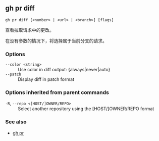 

## gh pr diff

```
gh pr diff [<number> | <url> | <branch>] [flags]
```

查看拉取请求中的更改。

在没有参数的情况下，将选择属于当前分支的请求。

### Options

<dl class="flags">
	<dt><code>--color &lt;string&gt;</code></dt>
	<dd>Use color in diff output: {always|never|auto}</dd>

<dt><code>--patch</code></dt>
<dd>Display diff in patch format</dd>

</dl>

### Options inherited from parent commands

<dl class="flags">
	<dt><code>-R</code>, <code>--repo &lt;[HOST/]OWNER/REPO&gt;</code></dt>
	<dd>Select another repository using the [HOST/]OWNER/REPO format</dd>
</dl>

### See also

-   [gh pr](./gh_pr.zh.md)
